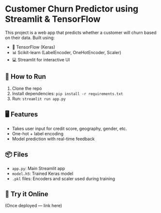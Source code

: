# Customer Churn Predictor using Streamlit & TensorFlow

This project is a web app that predicts whether a customer will churn based on their data. Built using:

- 🧠 TensorFlow (Keras)
- 📊 Scikit-learn (LabelEncoder, OneHotEncoder, Scaler)
- 💻 Streamlit for interactive UI

## 🚀 How to Run

1. Clone the repo
2. Install dependencies: `pip install -r requirements.txt`
3. Run: `streamlit run app.py`

## 🖥️ Features

- Takes user input for credit score, geography, gender, etc.
- One-hot + label encoding
- Model prediction with real-time feedback

## 📦 Files

- `app.py`: Main Streamlit app
- `model.h5`: Trained Keras model
- `.pkl` files: Encoders and scaler used during training

## 🔗 Try it Online

(Once deployed — link here)


